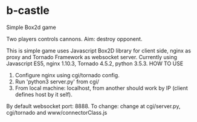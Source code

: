# b-castle

Simple Box2d game

Two players controls cannons. Aim: destroy opponent.

This is simple game uses Javascript Box2D library for client side, nginx as proxy and Tornado Framework as websocket server. Currently using Javascript ES5, nginx 1.10.3, Tornado 4.5.2, python 3.5.3.
HOW TO USE
<ol type="1">
<li>Configure nginx using cgi/tornado config.</li>
<li>Run 'python3 server.py' from cgi/</li>
<li>From local machine: localhost, from another should work by IP (client defines host by it self).</li>
</ol>
By default websocket port: 8888. To change: change at cgi/server.py, cgi/tornado and www/connectorClass.js